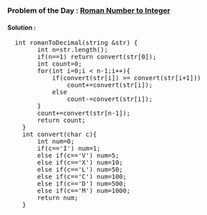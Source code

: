 ### Problem of the Day : [Roman Number to Integer](https://practice.geeksforgeeks.org/problems/roman-number-to-integer3201/1)

#### Solution :
<pre>
  int romanToDecimal(string &str) {
        int n=str.length();
        if(n==1) return convert(str[0]);
        int count=0;
        for(int i=0;i < n-1;i++){
            if(convert(str[i]) >= convert(str[i+1])) 
                count+=convert(str[i]);
            else 
                count-=convert(str[i]);
        }
        count+=convert(str[n-1]);
        return count;
    }
    int convert(char c){
        int num=0;
        if(c=='I') num=1;
        else if(c=='V') num=5;
        else if(c=='X') num=10;
        else if(c=='L') num=50;
        else if(c=='C') num=100;
        else if(c=='D') num=500;
        else if(c=='M') num=1000;
        return num;
    }
</pre>
